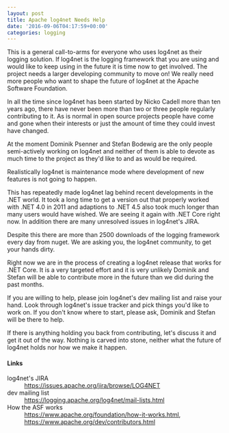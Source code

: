 ```yaml
---
layout: post
title: Apache log4net Needs Help
date: '2016-09-06T04:17:59+00:00'
categories: logging
---
```

<p>This is a general call-to-arms for everyone who uses log4net as their
logging solution. If log4net is the logging framework that you are
using and would like to keep using in the future it is time now to get
involved. The project needs a larger developing community to move on!
We really need more people who want to shape the future of log4net at
the Apache Software Foundation.</p>

<p>In all the time since log4net has been started by Nicko Cadell more
than ten years ago, there have never been more than two or three
people regularly contributing to it. As is normal in open source
projects people have come and gone when their interests or just the
amount of time they could invest have changed.</p>

<p>At the moment Dominik Psenner and Stefan Bodewig are the only people
semi-actively working on log4net and neither of them is able to devote
as much time to the project as they'd like to and as would be
required.</p>

<p>Realistically log4net is maintenance mode where development of new
features is not going to happen.</p>

<p>This has repeatedly made log4net lag behind recent developments in the
.NET world. It took a long time to get a version out that properly
worked with .NET 4.0 in 2011 and adaptions to .NET 4.5 also took much
longer than many users would have wished. We are seeing it again with
.NET Core right now. In addition there are many unresolved issues in
log4net's JIRA.</p>

<p>Despite this there are more than 2500 downloads of the logging
framework every day from nuget. We are asking you, the log4net
community, to get your hands dirty.</p>

<p>Right now we are in the process of creating a log4net release that
works for .NET Core. It is a very targeted effort and it is very
unlikely Dominik and Stefan will be able to contribute more in the
future than we did during the past months.</p>

<p>If you are willing to help, please join log4net's dev mailing list and
raise your hand. Look through log4net's issue tracker and pick things
you'd like to work on. If you don't know where to start, please ask,
Dominik and Stefan will be there to help.</p>

<p>If there is anything holding you back from contributing, let's discuss
it and get it out of the way. Nothing is carved into stone, neither
what the future of log4net holds nor how we make it happen.</p>

<h4>Links</h4>

<dl>
<dt>log4net's JIRA</dt>
<dd><a href="https://issues.apache.org/jira/browse/LOG4NET">https://issues.apache.org/jira/browse/LOG4NET</a></dd>
<dt>dev mailing list</dt>
<dd><a href="https://logging.apache.org/log4net/mail-lists.html">https://logging.apache.org/log4net/mail-lists.html</a></dd>
<dt>How the ASF works</dt>
<dd><a href="https://www.apache.org/foundation/how-it-works.html">https://www.apache.org/foundation/how-it-works.html</a>,
<a
href="https://www.apache.org/dev/contributors.html">https://www.apache.org/dev/contributors.html</a></dd>
</dl>
